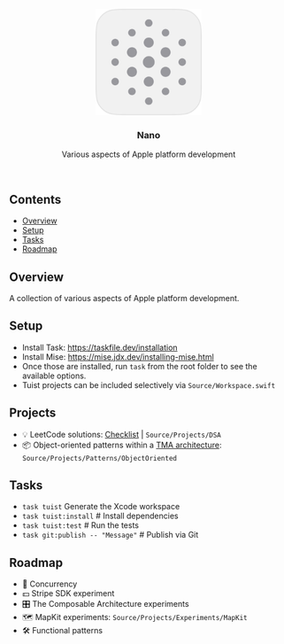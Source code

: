 <p align="center">
  <img src="Assets/nanoLight.png" width="192" />
  <br />
  <h3 align="center">Nano</h3>
  <p align="center">Various aspects of Apple platform development</p>
</p>

<br />

## Contents

- [Overview](#overview)
- [Setup](#setup)
- [Tasks](#tasks)
- [Roadmap](#roadmap)

## Overview

A collection of various aspects of Apple platform development.

## Setup

- Install Task: https://taskfile.dev/installation
- Install Mise: https://mise.jdx.dev/installing-mise.html
- Once those are installed, run `task` from the root folder to see the available options.
- Tuist projects can be included selectively via `Source/Workspace.swift`

## Projects

- 💡 LeetCode solutions: [Checklist](Documentation/LeetCodeChecklist.md) | `Source/Projects/DSA`
- 📦 Object-oriented patterns within a [TMA architecture](https://docs.tuist.dev/en/guides/develop/projects/tma-architecture): `Source/Projects/Patterns/ObjectOriented`

## Tasks

- `task tuist` Generate the Xcode workspace
- `task tuist:install` # Install dependencies
- `task tuist:test` # Run the tests
- `task git:publish -- "Message"` # Publish via Git

## Roadmap

- 🚦 Concurrency
- 💵 Stripe SDK experiment
- 🎛️ The Composable Architecture experiments
- 🗺️ MapKit experiments: `Source/Projects/Experiments/MapKit`
- 🛠️ Functional patterns
